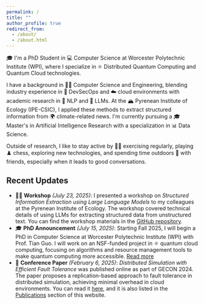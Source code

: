 ```yaml
---
permalink: /
title: ""
author_profile: true
redirect_from:
  - /about/
  - /about.html
---
```


🎓 I'm a PhD Student in 💻 Computer Science at Worcester Polytechnic Institute (WPI), where I specialize in ⚛️ Distributed Quantum Computing and Quantum Cloud technologies.

I have a background in 👨‍💻 Computer Science and Engineering, blending industry experience in 🔐 DevSecOps and ☁️ cloud environments with academic research in 🧠 NLP and 🤖 LLMs. At the 🏔️ Pyrenean Institute of Ecology (IPE-CSIC), I applied these methods to extract structured information from 🌍 climate-related news. I'm currently pursuing a 🎓 Master's in Artificial Intelligence Research with a specialization in 📊 Data Science.

Outside of research, I like to stay active by 🏃‍♂️ exercising regularly, playing ♟️ chess, exploring new technologies, and spending time outdoors 🌳 with friends, especially when it leads to good conversations.

## Recent Updates

- 🧑‍🏫 **Workshop** _(July 23, 2025)_: I presented a workshop on _Structured Information Extraction using Large Language Models_ to my colleagues at the Pyrenean Institute of Ecology. The workshop covered technical details of using LLMs for extracting structured data from unstructured text. You can find the workshop materials in the [GitHub repository](https://github.com/javiervela/llm-information-extraction-workshop).
- 🎓 **PhD Announcement** _(July 15, 2025)_: Starting Fall 2025, I will begin a PhD in Computer Science at Worcester Polytechnic Institute (WPI) with Prof. Tian Guo. I will work on an NSF-funded project in ⚛️ quantum cloud computing, focusing on algorithms and resource management tools to make quantum computing more accessible. [Read more](https://www.wpi.edu/news/quantum-cloud-research-education-leap-forward-wpi)
- 📝 **Conference Paper** _(February 6, 2025)_: _Distributed Simulation with Efficient Fault Tolerance_ was published online as part of GECON 2024. The paper proposes a replication-based approach to fault tolerance in distributed simulation, achieving minimal overhead in cloud environments. You can read it [here](https://link.springer.com/chapter/10.1007/978-3-031-81226-2_23), and it is also listed in the [Publications](https://javiervelatambo.com/publications/) section of this website.

<!--

TODO:
- Add photo
- Add more recent updates

  -->
